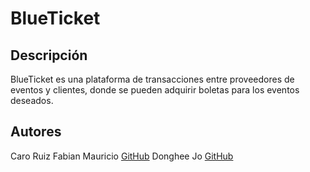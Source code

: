 # BlueTicket

## Descripción

BlueTicket es una plataforma de transacciones entre proveedores de eventos y clientes, donde se pueden adquirir boletas para los eventos deseados.

## Autores

Caro Ruiz Fabian Mauricio [GitHub](https://github.com/Fabian-Caro)
Donghee Jo [GitHub](https://github.com/DongheeJ)